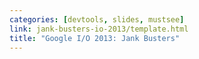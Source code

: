 ```yaml
---
categories: [devtools, slides, mustsee]
link: jank-busters-io-2013/template.html
title: "Google I/O 2013: Jank Busters"
---
```

